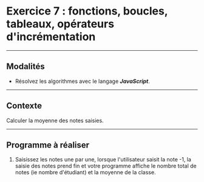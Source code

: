 # Exercice 7 : fonctions, boucles, tableaux, opérateurs d'incrémentation

---

## Modalités

- Résolvez les algorithmes avec le langage ***JavaScript***.

---

## Contexte

Calculer la moyenne des notes saisies.

---

## Programme à réaliser

1. Saisissez les notes une par une, lorsque l'utilisateur saisit la note -1, la saisie des notes prend fin et votre programme affiche le nombre total de notes (ie nombre d'étudiant) et la moyenne de la classe.
